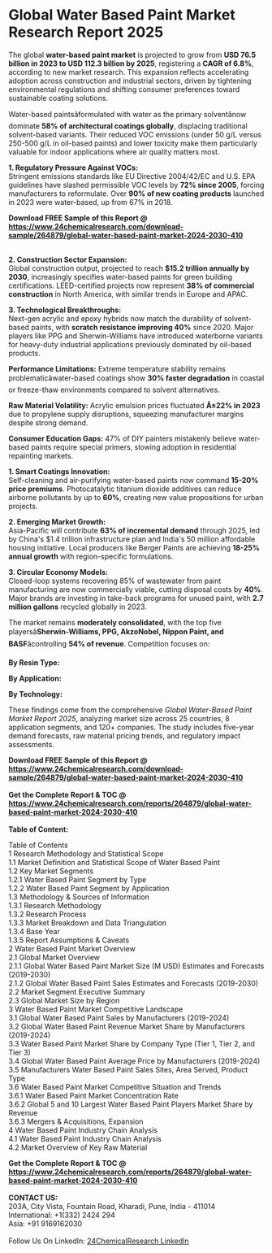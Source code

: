 <h1>Global Water Based Paint Market Research Report 2025</h1><p>The global <strong>water-based paint market</strong> is projected to grow from <strong>USD 76.5 billion in 2023 to USD 112.3 billion by 2025</strong>, registering a <strong>CAGR of 6.8%</strong>, according to new market research. This expansion reflects accelerating adoption across construction and industrial sectors, driven by tightening environmental regulations and shifting consumer preferences toward sustainable coating solutions.</p><p>Water-based paintsâformulated with water as the primary solventânow dominate <strong>58% of architectural coatings globally</strong>, displacing traditional solvent-based variants. Their reduced VOC emissions (under 50 g/L versus 250-500 g/L in oil-based paints) and lower toxicity make them particularly valuable for indoor applications where air quality matters most.</p><p><strong>1. Regulatory Pressure Against VOCs:</strong><br>
Stringent emissions standards like EU Directive 2004/42/EC and U.S. EPA guidelines have slashed permissible VOC levels by <strong>72% since 2005</strong>, forcing manufacturers to reformulate. Over <strong>90% of new coating products</strong> launched in 2023 were water-based, up from 67% in 2018.</p><div><b>Download FREE Sample of this Report @ 
            <a href="https://www.24chemicalresearch.com/download-sample/264879/global-water-based-paint-market-2024-2030-410">
            https://www.24chemicalresearch.com/download-sample/264879/global-water-based-paint-market-2024-2030-410</a></b></div><br><p><strong>2. Construction Sector Expansion:</strong><br>
Global construction output, projected to reach <strong>$15.2 trillion annually by 2030</strong>, increasingly specifies water-based paints for green building certifications. LEED-certified projects now represent <strong>38% of commercial construction</strong> in North America, with similar trends in Europe and APAC.</p><p><strong>3. Technological Breakthroughs:</strong><br>
Next-gen acrylic and epoxy hybrids now match the durability of solvent-based paints, with <strong>scratch resistance improving 40%</strong> since 2020. Major players like PPG and Sherwin-Williams have introduced waterborne variants for heavy-duty industrial applications previously dominated by oil-based products.</p><p><strong>Performance Limitations:</strong> Extreme temperature stability remains problematicâwater-based coatings show <strong>30% faster degradation</strong> in coastal or freeze-thaw environments compared to solvent alternatives.</p><p><strong>Raw Material Volatility:</strong> Acrylic emulsion prices fluctuated <strong>Â±22% in 2023</strong> due to propylene supply disruptions, squeezing manufacturer margins despite strong demand.</p><p><strong>Consumer Education Gaps:</strong> 47% of DIY painters mistakenly believe water-based paints require special primers, slowing adoption in residential repainting markets.</p><p><strong>1. Smart Coatings Innovation:</strong><br>
Self-cleaning and air-purifying water-based paints now command <strong>15-20% price premiums</strong>. Photocatalytic titanium dioxide additives can reduce airborne pollutants by up to <strong>60%</strong>, creating new value propositions for urban projects.</p><p><strong>2. Emerging Market Growth:</strong><br>
Asia-Pacific will contribute <strong>63% of incremental demand</strong> through 2025, led by China's $1.4 trillion infrastructure plan and India's 50 million affordable housing initiative. Local producers like Berger Paints are achieving <strong>18-25% annual growth</strong> with region-specific formulations.</p><p><strong>3. Circular Economy Models:</strong><br>
Closed-loop systems recovering 85% of wastewater from paint manufacturing are now commercially viable, cutting disposal costs by <strong>40%</strong>. Major brands are investing in take-back programs for unused paint, with <strong>2.7 million gallons</strong> recycled globally in 2023.</p><p>The market remains <strong>moderately consolidated</strong>, with the top five playersâ<strong>Sherwin-Williams, PPG, AkzoNobel, Nippon Paint, and BASF</strong>âcontrolling <strong>54% of revenue</strong>. Competition focuses on:</p><p><strong>By Resin Type:</strong></p><p><strong>By Application:</strong></p><p><strong>By Technology:</strong></p><p>These findings come from the comprehensive <em>Global Water-Based Paint Market Report 2025</em>, analyzing market size across 25 countries, 8 application segments, and 120+ companies. The study includes five-year demand forecasts, raw material pricing trends, and regulatory impact assessments.</p><div><b>Download FREE Sample of this Report @ 
            <a href="https://www.24chemicalresearch.com/download-sample/264879/global-water-based-paint-market-2024-2030-410">
            https://www.24chemicalresearch.com/download-sample/264879/global-water-based-paint-market-2024-2030-410</a></b></div><br><div><b>Get the Complete Report & TOC @ 
            <a href="https://www.24chemicalresearch.com/reports/264879/global-water-based-paint-market-2024-2030-410">
            https://www.24chemicalresearch.com/reports/264879/global-water-based-paint-market-2024-2030-410</a></b></div><br>
            <b>Table of Content:</b><p>Table of Contents<br />
1 Research Methodology and Statistical Scope<br />
1.1 Market Definition and Statistical Scope of Water Based Paint<br />
1.2 Key Market Segments<br />
1.2.1 Water Based Paint Segment by Type<br />
1.2.2 Water Based Paint Segment by Application<br />
1.3 Methodology & Sources of Information<br />
1.3.1 Research Methodology<br />
1.3.2 Research Process<br />
1.3.3 Market Breakdown and Data Triangulation<br />
1.3.4 Base Year<br />
1.3.5 Report Assumptions & Caveats<br />
2 Water Based Paint Market Overview<br />
2.1 Global Market Overview<br />
2.1.1 Global Water Based Paint Market Size (M USD) Estimates and Forecasts (2019-2030)<br />
2.1.2 Global Water Based Paint Sales Estimates and Forecasts (2019-2030)<br />
2.2 Market Segment Executive Summary<br />
2.3 Global Market Size by Region<br />
3 Water Based Paint Market Competitive Landscape<br />
3.1 Global Water Based Paint Sales by Manufacturers (2019-2024)<br />
3.2 Global Water Based Paint Revenue Market Share by Manufacturers (2019-2024)<br />
3.3 Water Based Paint Market Share by Company Type (Tier 1, Tier 2, and Tier 3)<br />
3.4 Global Water Based Paint Average Price by Manufacturers (2019-2024)<br />
3.5 Manufacturers Water Based Paint Sales Sites, Area Served, Product Type<br />
3.6 Water Based Paint Market Competitive Situation and Trends<br />
3.6.1 Water Based Paint Market Concentration Rate<br />
3.6.2 Global 5 and 10 Largest Water Based Paint Players Market Share by Revenue<br />
3.6.3 Mergers & Acquisitions, Expansion<br />
4 Water Based Paint Industry Chain Analysis<br />
4.1 Water Based Paint Industry Chain Analysis<br />
4.2 Market Overview of Key Raw Material</p><div><b>Get the Complete Report & TOC @ 
            <a href="https://www.24chemicalresearch.com/reports/264879/global-water-based-paint-market-2024-2030-410">
            https://www.24chemicalresearch.com/reports/264879/global-water-based-paint-market-2024-2030-410</a></b></div><br><b>CONTACT US:</b><br>
            203A, City Vista, Fountain Road, Kharadi, Pune, India - 411014<br>
            International: +1(332) 2424 294<br>
            Asia: +91 9169162030 <br><br>
            Follow Us On LinkedIn: <a href="https://www.linkedin.com/company/24chemicalresearch/">24ChemicalResearch LinkedIn</a>